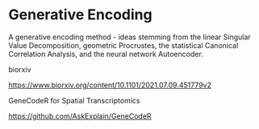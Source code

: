 # Generative Encoding

A generative encoding method - ideas stemming from the linear Singular Value Decomposition, geometric Procrustes, the statistical Canonical Correlation Analysis, and the neural network Autoencoder.


biorxiv

https://www.biorxiv.org/content/10.1101/2021.07.09.451779v2


GeneCodeR for Spatial Transcriptomics

https://github.com/AskExplain/GeneCodeR
